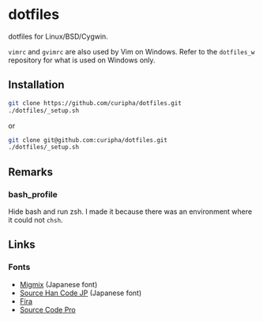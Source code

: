dotfiles
====================
dotfiles for Linux/BSD/Cygwin.

`vimrc` and `gvimrc` are also used by Vim on Windows.
Refer to the `dotfiles_w` repository for what is used on Windows only.


Installation
--------------------
```bash
git clone https://github.com/curipha/dotfiles.git
./dotfiles/_setup.sh
```

or

```bash
git clone git@github.com:curipha/dotfiles.git
./dotfiles/_setup.sh
```


Remarks
--------------------
### bash_profile
Hide bash and run zsh.
I made it because there was an environment where it could not `chsh`.


Links
--------------------
### Fonts
- [Migmix](https://mix-mplus-ipa.osdn.jp/migmix/) (Japanese font)
- [Source Han Code JP](https://github.com/adobe-fonts/source-han-code-jp) (Japanese font)
- [Fira](https://github.com/mozilla/Fira)
- [Source Code Pro](https://github.com/adobe-fonts/source-code-pro)

